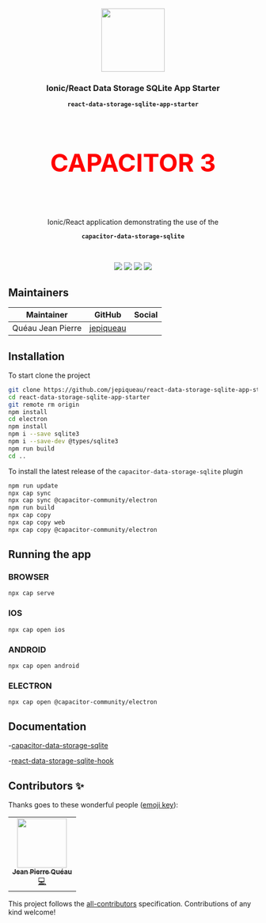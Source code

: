 <p align="center"><br><img src="https://avatars3.githubusercontent.com/u/16580653?v=4" width="128" height="128" /></p>

<h3 align="center">Ionic/React Data Storage SQLite App Starter</h3>
<p align="center"><strong><code>react-data-storage-sqlite-app-starter</code></strong></p>
<br>
<p align="center" style="font-size:50px;color:red"><strong>CAPACITOR 3</strong></p><br>
<p align="center">Ionic/React application demonstrating the use of the</p>
<p align="center"><strong><code>capacitor-data-storage-sqlite</code></strong></p>
<br>
<p align="center">
  <img src="https://img.shields.io/maintenance/yes/2021?style=flat-square" />
  <a href="https://github.com/jepiqueau/react-data-storage-sqlite-app-starter"><img src="https://img.shields.io/github/license/jepiqueau/react-data-storage-sqlite-app-starter?style=flat-square" /></a>
  <a href="https://github.com/jepiqueau/react-data-storage-sqlite-app-starter"><img src="https://img.shields.io/github/package-json/v/jepiqueau/react-data-storage-sqlite-app-starter?style=flat-square" /></a>
<!-- ALL-CONTRIBUTORS-BADGE:START - Do not remove or modify this section -->
<a href="#contributors-"><img src="https://img.shields.io/badge/all%20contributors-1-orange?style=flat-square" /></a>
<!-- ALL-CONTRIBUTORS-BADGE:END -->
</p>

## Maintainers

| Maintainer        | GitHub                                    | Social |
| ----------------- | ----------------------------------------- | ------ |
| Quéau Jean Pierre | [jepiqueau](https://github.com/jepiqueau) |        |


## Installation

To start clone the project
```bash
git clone https://github.com/jepiqueau/react-data-storage-sqlite-app-starter.git 
cd react-data-storage-sqlite-app-starter
git remote rm origin
npm install
cd electron
npm install
npm i --save sqlite3
npm i --save-dev @types/sqlite3
npm run build
cd ..
```


To install the latest release of the ```capacitor-data-storage-sqlite``` plugin

```bash
npm run update
npx cap sync
npx cap sync @capacitor-community/electron
npm run build
npx cap copy
npx cap copy web
npx cap copy @capacitor-community/electron
```

## Running the app

### BROWSER

```
npx cap serve
```

### IOS

```
npx cap open ios
```

### ANDROID

```
npx cap open android
```

### ELECTRON

```
npx cap open @capacitor-community/electron
```


## Documentation

 -[capacitor-data-storage-sqlite](https://www.npmjs.com/package/capacitor-data-storage-sqlite)

 -[react-data-storage-sqlite-hook](https://www.npmjs.com/package/react-data-storage-sqlite-hook)



## Contributors ✨

Thanks goes to these wonderful people ([emoji key](https://allcontributors.org/docs/en/emoji-key)):

<!-- ALL-CONTRIBUTORS-LIST:START - Do not remove or modify this section -->
<!-- prettier-ignore-start -->
<!-- markdownlint-disable -->
<table>
  <tr>
    <td align="center"><a href="https://github.com/jepiqueau"><img src="https://avatars3.githubusercontent.com/u/16580653?v=4" width="100px;" alt=""/><br /><sub><b>Jean Pierre Quéau</b></sub></a><br /><a href="https://github.com/jepiqueau/react-data-storage-sqlite-app-starter/commits?author=jepiqueau" title="Code">💻</a></td>
  </tr>
</table>

<!-- markdownlint-enable -->
<!-- prettier-ignore-end -->

<!-- ALL-CONTRIBUTORS-LIST:END -->

This project follows the [all-contributors](https://github.com/all-contributors/all-contributors) specification. Contributions of any kind welcome!
